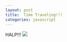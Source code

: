 ```yaml
---
layout: post
title:  Time Traveling!!!
categories: javascript
---
```


HALP!!!
<img src="http://i2.wp.com/www.rowsdowr.com/wp-content/uploads/2012/12/tumblr_m81bzhZx8q1rvjt2vo3_500.gif?w=600">
